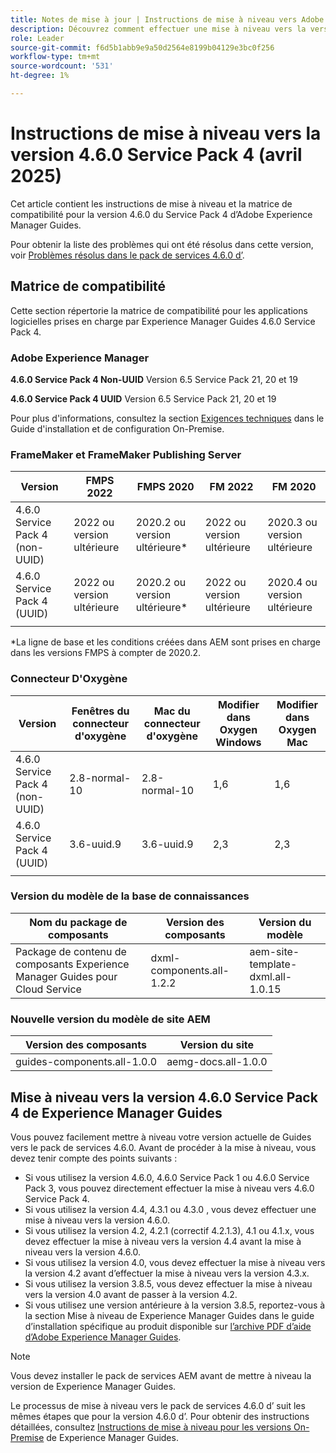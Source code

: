 ```yaml
---
title: Notes de mise à jour | Instructions de mise à niveau vers Adobe Experience Manager Guides 4.6.0 Service Pack 4
description: Découvrez comment effectuer une mise à niveau vers la version 4.6.0 Service Pack 4 d’Adobe Experience Manager Guides
role: Leader
source-git-commit: f6d5b1abb9e9a50d2564e8199b04129e3bc0f256
workflow-type: tm+mt
source-wordcount: '531'
ht-degree: 1%

---
```


# Instructions de mise à niveau vers la version 4.6.0 Service Pack 4 (avril 2025)

Cet article contient les instructions de mise à niveau et la matrice de compatibilité pour la version 4.6.0 du Service Pack 4 d’Adobe Experience Manager Guides.

Pour obtenir la liste des problèmes qui ont été résolus dans cette version, voir [Problèmes résolus dans le pack de services 4.6.0 d’](fixed-issues-4-6-0-sp4.md).

## Matrice de compatibilité

Cette section répertorie la matrice de compatibilité pour les applications logicielles prises en charge par Experience Manager Guides 4.6.0 Service Pack 4.

### Adobe Experience Manager

**4.6.0 Service Pack 4 Non-UUID**
Version 6.5 Service Pack 21, 20 et 19

**4.6.0 Service Pack 4 UUID**
Version 6.5 Service Pack 21, 20 et 19

Pour plus d&#39;informations, consultez la section [Exigences techniques](../install-guide/download-install-technical-requirements.md) dans le Guide d&#39;installation et de configuration On-Premise.

### FrameMaker et FrameMaker Publishing Server

| Version | FMPS 2022 | FMPS 2020 | FM 2022 | FM 2020 |
| --- | --- | --- | --- | --- |
| 4.6.0 Service Pack 4 (non-UUID) | 2022 ou version ultérieure | 2020.2 ou version ultérieure* | 2022 ou version ultérieure | 2020.3 ou version ultérieure |
| 4.6.0 Service Pack 4 (UUID) | 2022 ou version ultérieure | 2020.2 ou version ultérieure* | 2022 ou version ultérieure | 2020.4 ou version ultérieure |
| | | | |

*La ligne de base et les conditions créées dans AEM sont prises en charge dans les versions FMPS à compter de 2020.2.

### Connecteur D&#39;Oxygène

| Version | Fenêtres du connecteur d&#39;oxygène | Mac du connecteur d&#39;oxygène | Modifier dans Oxygen Windows | Modifier dans Oxygen Mac |
| --- | --- | --- |--- |--- |
| 4.6.0 Service Pack 4 (non-UUID) | 2.8-normal-10 | 2.8-normal-10 | 1,6 | 1,6 |
| 4.6.0 Service Pack 4 (UUID) | 3.6-uuid.9 | 3.6-uuid.9 | 2,3 | 2,3 |
|  |  |   |

### Version du modèle de la base de connaissances

| Nom du package de composants | Version des composants | Version du modèle |
|---|---|---|
| Package de contenu de composants Experience Manager Guides pour Cloud Service | dxml-components.all-1.2.2 | aem-site-template-dxml.all-1.0.15 |

### Nouvelle version du modèle de site AEM

| Version des composants | Version du site |
|---|---|
| guides-components.all-1.0.0 | aemg-docs.all-1.0.0 |

## Mise à niveau vers la version 4.6.0 Service Pack 4 de Experience Manager Guides

Vous pouvez facilement mettre à niveau votre version actuelle de Guides vers le pack de services 4.6.0. Avant de procéder à la mise à niveau, vous devez tenir compte des points suivants :

- Si vous utilisez la version 4.6.0, 4.6.0 Service Pack 1 ou 4.6.0 Service Pack 3, vous pouvez directement effectuer la mise à niveau vers 4.6.0 Service Pack 4.
- Si vous utilisez la version 4.4, 4.3.1 ou 4.3.0 , vous devez effectuer une mise à niveau vers la version 4.6.0.
- Si vous utilisez la version 4.2, 4.2.1 (correctif 4.2.1.3), 4.1 ou 4.1.x, vous devez effectuer la mise à niveau vers la version 4.4 avant la mise à niveau vers la version 4.6.0.
- Si vous utilisez la version 4.0, vous devez effectuer la mise à niveau vers la version 4.2 avant d’effectuer la mise à niveau vers la version 4.3.x.
- Si vous utilisez la version 3.8.5, vous devez effectuer la mise à niveau vers la version 4.0 avant de passer à la version 4.2.
- Si vous utilisez une version antérieure à la version 3.8.5, reportez-vous à la section Mise à niveau de Experience Manager Guides dans le guide d’installation spécifique au produit disponible sur [l’archive PDF d’aide d’Adobe Experience Manager Guides](https://helpx.adobe.com/fr/xml-documentation-for-experience-manager/archive.html).

>[!NOTE]
>
>Vous devez installer le pack de services AEM avant de mettre à niveau la version de Experience Manager Guides.

Le processus de mise à niveau vers le pack de services 4.6.0 d’ suit les mêmes étapes que pour la version 4.6.0 d’. Pour obtenir des instructions détaillées, consultez [Instructions de mise à niveau pour les versions On-Premise](../install-guide/upgrade-xml-documentation.md) de Experience Manager Guides.
